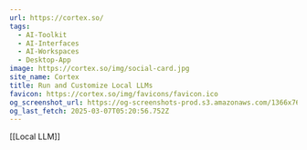 ```yaml
---
url: https://cortex.so/
tags:
  - AI-Toolkit
  - AI-Interfaces
  - AI-Workspaces
  - Desktop-App
image: https://cortex.so/img/social-card.jpg
site_name: Cortex
title: Run and Customize Local LLMs
favicon: https://cortex.so/img/favicons/favicon.ico
og_screenshot_url: https://og-screenshots-prod.s3.amazonaws.com/1366x768/80/false/66cfbaa49afdb46a6bc5731680239a18f278651ed03ad3107ce475d8bffc1b40.jpeg
og_last_fetch: 2025-03-07T05:20:56.752Z
---
```

[[Local LLM]] 
